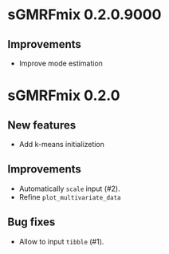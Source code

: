 # sGMRFmix 0.2.0.9000

## Improvements

- Improve mode estimation

# sGMRFmix 0.2.0

## New features

- Add k-means initializetion

## Improvements

- Automatically `scale` input (#2).
- Refine `plot_multivariate_data`

## Bug fixes

- Allow to input `tibble` (#1).

